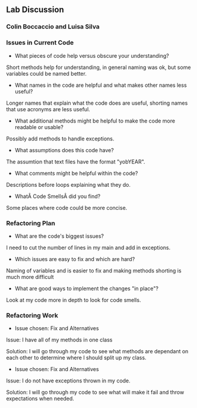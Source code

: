## Lab Discussion
### Colin Boccaccio and Luisa Silva


### Issues in Current Code

 * What pieces of code help versus obscure your understanding?

  Short methods help for understanding, in general naming was ok, but some variables could be named better.

 * What names in the code are helpful and what makes other names less useful?

 Longer names that explain what the code does are useful, shorting names that use acronyms are less useful.

 * What additional methods might be helpful to make the code more readable or usable?

Possibly add methods to handle exceptions.

 * What assumptions does this code have?

 The assumtion that text files have the format "yobYEAR".  

 * What comments might be helpful within the code?

 Descriptions before loops explaining what they do.

 * WhatÂ Code SmellsÂ did you find?

 Some places where code could be more concise.

### Refactoring Plan

 * What are the code's biggest issues?

 I need to cut the number of lines in my main and add in exceptions.

 * Which issues are easy to fix and which are hard?

 Naming of variables and is easier to fix and making methods shorting is much more difficult

 * What are good ways to implement the changes "in place"?

 Look at my code more in depth to look for code smells.

### Refactoring Work

 * Issue chosen: Fix and Alternatives

 Issue: I have all of my methods in one class

 Solution: I will go through my code to see what methods are dependant on each other to determine where I should split up my class.

 * Issue chosen: Fix and Alternatives

Issue: I do not have exceptions thrown in my code.

Solution: I will go through my code to see what will make it fail and throw expectations when needed.
